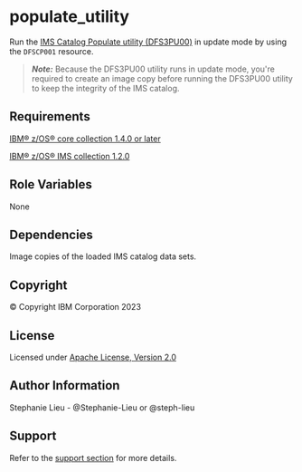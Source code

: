 populate_utility
=========

Run the [IMS Catalog Populate utility (DFS3PU00)](https://www.ibm.com/docs/en/ims/15.3.0?topic=utilities-ims-catalog-populate-utility-dfs3pu00#ims_catalog_pop_utility) in update mode by using the `DFSCP001` resource. 

> **_Note:_** Because the DFS3PU00 utility runs in update mode, you're required to create an image copy before running the DFS3PU00 utility to keep the integrity of the IMS catalog.


Requirements
------------

[IBM&reg; z/OS&reg; core collection 1.4.0 or later](https://galaxy.ansible.com/ibm/ibm_zos_core)

[IBM&reg; z/OS&reg; IMS collection 1.2.0](https://galaxy.ansible.com/ibm/ibm_zos_ims)

Role Variables
--------------

None

Dependencies
------------

Image copies of the loaded IMS catalog data sets. 

Copyright
---------

© Copyright IBM Corporation 2023

License
-------

Licensed under [Apache License, Version 2.0](https://opensource.org/licenses/Apache-2.0)

Author Information
------------------

Stephanie Lieu - @Stephanie-Lieu or @steph-lieu

Support
-------

Refer to the [support section](https://github.com/IBM/z_ansible_collections_samples/blob/master/README.md#support) for more details.
